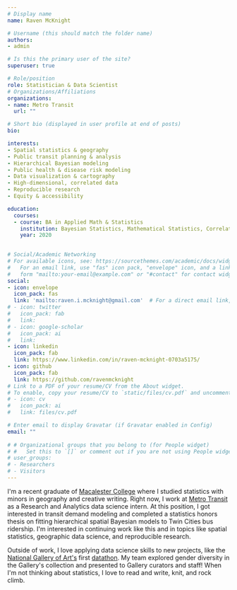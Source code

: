 ```yaml
---
# Display name
name: Raven McKnight

# Username (this should match the folder name)
authors:
- admin

# Is this the primary user of the site?
superuser: true

# Role/position
role: Statistician & Data Scientist
# Organizations/Affiliations
organizations:
- name: Metro Transit
  url: ""

# Short bio (displayed in user profile at end of posts)
bio: 

interests:
- Spatial statistics & geography
- Public transit planning & analysis
- Hierarchical Bayesian modeling
- Public health & disease risk modeling
- Data visualization & cartography
- High-dimensional, correlated data
- Reproducible research
- Equity & accessibility 

education:
  courses:
  - course: BA in Applied Math & Statistics
    institution: Bayesian Statistics, Mathematical Statistics, Correlated Data, Statistical Machine Learning, Computational Linear Algebra, Probability, Urban GIS, 2D Design, Cultural Atlas Production
    year: 2020
  

# Social/Academic Networking
# For available icons, see: https://sourcethemes.com/academic/docs/widgets/#icons
#   For an email link, use "fas" icon pack, "envelope" icon, and a link in the
#   form "mailto:your-email@example.com" or "#contact" for contact widget.
social:
- icon: envelope
  icon_pack: fas
  link: 'mailto:raven.i.mcknight@gmail.com'  # For a direct email link, use "mailto:test@example.org".
# - icon: twitter
#   icon_pack: fab
#   link: 
# - icon: google-scholar
#   icon_pack: ai
#   link: 
- icon: linkedin
  icon_pack: fab
  link: https://www.linkedin.com/in/raven-mcknight-0703a5175/
- icon: github
  icon_pack: fab
  link: https://github.com/ravenmcknight
# Link to a PDF of your resume/CV from the About widget.
# To enable, copy your resume/CV to `static/files/cv.pdf` and uncomment the lines below.  
# - icon: cv
#   icon_pack: ai
#   link: files/cv.pdf

# Enter email to display Gravatar (if Gravatar enabled in Config)
email: ""
  
# # Organizational groups that you belong to (for People widget)
# #   Set this to `[]` or comment out if you are not using People widget.  
# user_groups:
# - Researchers
# - Visitors
---
```




I'm a recent graduate of [Macalester College](https://www.macalester.edu/) where I studied statistics with minors in geography and creative writing. Right now, I work at [Metro Transit](https://www.metrotransit.org/home) as a Research and Analytics data science intern. At this position, I got interested in transit demand modeling and completed a statistics honors thesis on fitting hierarchical spatial Bayesian models to Twin Cities bus ridership. I'm interested in continuing work like this and in topics like spatial statistics, geographic data science, and reproducible research. 

Outside of work, I love applying data science skills to new projects, like the [National Gallery of Art's](https://www.nga.gov/) first [datathon](https://www.nga.gov/audio-video/audio/datathon.html). My team explored gender diversity in the Gallery's collection and presented to Gallery curators and staff! When I'm not thinking about statistics, I love to read and write, knit, and rock climb. 






